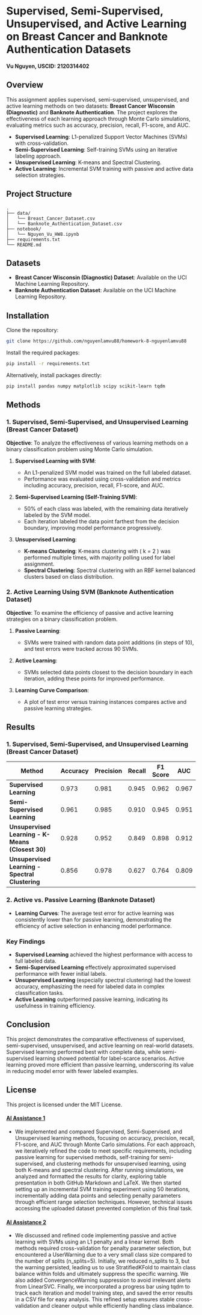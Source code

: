 
# Supervised, Semi-Supervised, Unsupervised, and Active Learning on Breast Cancer and Banknote Authentication Datasets  
**Vu Nguyen, USCID: 2120314402**

## Overview
This assignment applies supervised, semi-supervised, unsupervised, and active learning methods on two datasets: **Breast Cancer Wisconsin (Diagnostic)** and **Banknote Authentication**. The project explores the effectiveness of each learning approach through Monte Carlo simulations, evaluating metrics such as accuracy, precision, recall, F1-score, and AUC.

- **Supervised Learning**: L1-penalized Support Vector Machines (SVMs) with cross-validation.
- **Semi-Supervised Learning**: Self-training SVMs using an iterative labeling approach.
- **Unsupervised Learning**: K-means and Spectral Clustering.
- **Active Learning**: Incremental SVM training with passive and active data selection strategies.

## Project Structure
```plaintext
.
├── data/                          
│   └── Breast_Cancer_Dataset.csv  
│   └── Banknote_Authentication_Dataset.csv  
├── notebook/
│   └── Nguyen_Vu_HW8.ipynb  
├── requirements.txt               
└── README.md
```

## Datasets
- **Breast Cancer Wisconsin (Diagnostic) Dataset**: Available on the UCI Machine Learning Repository.
- **Banknote Authentication Dataset**: Available on the UCI Machine Learning Repository.

## Installation
Clone the repository:
```bash
git clone https://github.com/nguyenlamvu88/homework-8-nguyenlamvu88
```

Install the required packages:
```bash
pip install -r requirements.txt
```

Alternatively, install packages directly:
```bash
pip install pandas numpy matplotlib scipy scikit-learn tqdm
```

## Methods

### 1. Supervised, Semi-Supervised, and Unsupervised Learning (Breast Cancer Dataset)

**Objective**: To analyze the effectiveness of various learning methods on a binary classification problem using Monte Carlo simulation.

1. **Supervised Learning with SVM**:
   - An L1-penalized SVM model was trained on the full labeled dataset.
   - Performance was evaluated using cross-validation and metrics including accuracy, precision, recall, F1-score, and AUC.

2. **Semi-Supervised Learning (Self-Training SVM)**:
   - 50% of each class was labeled, with the remaining data iteratively labeled by the SVM model.
   - Each iteration labeled the data point farthest from the decision boundary, improving model performance progressively.

3. **Unsupervised Learning**:
   - **K-means Clustering**: K-means clustering with \( k = 2 \) was performed multiple times, with majority polling used for label assignment.
   - **Spectral Clustering**: Spectral clustering with an RBF kernel balanced clusters based on class distribution.

### 2. Active Learning Using SVM (Banknote Authentication Dataset)

**Objective**: To examine the efficiency of passive and active learning strategies on a binary classification problem.

1. **Passive Learning**:
   - SVMs were trained with random data point additions (in steps of 10), and test errors were tracked across 90 SVMs.

2. **Active Learning**:
   - SVMs selected data points closest to the decision boundary in each iteration, adding these points for improved performance.

3. **Learning Curve Comparison**:
   - A plot of test error versus training instances compares active and passive learning strategies.

## Results

### 1. Supervised, Semi-Supervised, and Unsupervised Learning (Breast Cancer Dataset)

| **Method**                                       | **Accuracy** | **Precision** | **Recall** | **F1 Score** | **AUC**    |
|--------------------------------------------------|--------------|---------------|------------|--------------|------------|
| **Supervised Learning**                          | 0.973        | 0.981        | 0.945      | 0.962       | 0.967      |
| **Semi-Supervised Learning**                     | 0.961        | 0.985        | 0.910      | 0.945       | 0.951      |
| **Unsupervised Learning - K-Means (Closest 30)** | 0.928        | 0.952        | 0.849      | 0.898       | 0.912      |
| **Unsupervised Learning - Spectral Clustering**  | 0.856        | 0.978        | 0.627      | 0.764       | 0.809      |

### 2. Active vs. Passive Learning (Banknote Dataset)

- **Learning Curves**: The average test error for active learning was consistently lower than for passive learning, demonstrating the efficiency of active selection in enhancing model performance.

### Key Findings

- **Supervised Learning** achieved the highest performance with access to full labeled data.
- **Semi-Supervised Learning** effectively approximated supervised performance with fewer initial labels.
- **Unsupervised Learning** (especially spectral clustering) had the lowest accuracy, emphasizing the need for labeled data in complex classification tasks.
- **Active Learning** outperformed passive learning, indicating its usefulness in training efficiency.

## Conclusion

This project demonstrates the comparative effectiveness of supervised, semi-supervised, unsupervised, and active learning on real-world datasets. Supervised learning performed best with complete data, while semi-supervised learning showed potential for label-scarce scenarios. Active learning proved more efficient than passive learning, underscoring its value in reducing model error with fewer labeled examples.

## License
This project is licensed under the MIT License.

#### [AI Assistance 1](https://chatgpt.com/c/672bbb06-82e4-8001-a4fc-20e4b8bcbef5)
- We implemented and compared Supervised, Semi-Supervised, and Unsupervised learning methods, focusing on accuracy, precision, recall, F1-score, and AUC through Monte Carlo simulations. For each approach, we iteratively refined the code to meet specific requirements, including passive learning for supervised methods, self-training for semi-supervised, and clustering methods for unsupervised learning, using both K-means and spectral clustering. After running simulations, we analyzed and formatted the results for clarity, exploring table presentation in both GitHub Markdown and LaTeX. We then started setting up an incremental SVM training experiment using 50 iterations, incrementally adding data points and selecting penalty parameters through efficient range selection techniques. However, technical issues accessing the uploaded dataset prevented completion of this final task.

#### [AI Assistance 2](https://chatgpt.com/c/672c0950-f718-8001-a054-7d923d8164b5)
- We discussed and refined code implementing passive and active learning with SVMs using an L1 penalty and a linear kernel. Both methods required cross-validation for penalty parameter selection, but encountered a UserWarning due to a very small class size compared to the number of splits (n_splits=5). Initially, we reduced n_splits to 3, but the warning persisted, leading us to use StratifiedKFold to maintain class balance within folds and ultimately suppress the specific warning. We also added ConvergenceWarning suppression to avoid irrelevant alerts from LinearSVC. Finally, we incorporated a progress bar using tqdm to track each iteration and model training step, and saved the error results in a CSV file for easy analysis. This refined setup ensures stable cross-validation and cleaner output while efficiently handling class imbalance.
